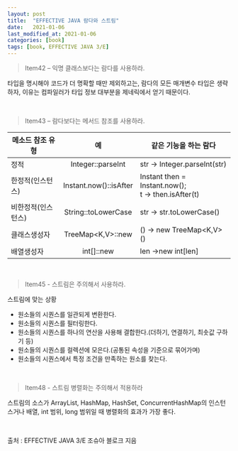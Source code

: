 ```yaml
---
layout: post
title:  "EFFECTIVE JAVA 람다와 스트림"
date:   2021-01-06
last_modified_at: 2021-01-06
categories: [book]
tags: [book, EFFECTIVE JAVA 3/E]
---
```


>Item42 – 익명 클래스보다는 람다를 사용하라.

타입을 명시해야 코드가 더 명확할 때만 제외하고는, 람다의 모든 매개변수 타입은 생략하자, 이유는 컴파일러가 타입 정보 대부분을 제네릭에서 얻기 때문이다.

<br/>

>Item43 – 람다보다는 메서드 참조를 사용하라.  

|메소드 참조 유형 | 예 | 같은 기능을 하는 람다 |
|---|:---:|---|
| 정적 | Integer::parseInt | str -> Integer.parseInt(str) |
| 한정적(인스턴스) | Instant.now()::isAfter | Instant then = Instant.now(); <br/> t -> then.isAfter(t) |
| 비한정적(인스턴스) | String::toLowerCase | str -> str.toLowerCase() |
| 클래스생성자 | TreeMap<K,V>::new | () -> new TreeMap<K,V>() |
| 배열생성자 | int[]::new | len ->new int[len] |

<br/>

>Item45 - 스트림은 주의해서 사용하라.  

스트림에 맞는 상황

- 원소들의 시퀀스를 일관되게 변환한다.
- 원소들의 시퀀스를 필터링한다.
- 원소들의 시퀀스를 하나의 연산을 사용해 결합한다.(더하기, 연결하기, 최솟값 구하기 등)
- 원소들의 시퀀스를 컬렉션에 모은다.(공통된 속성을 기준으로 묶어가며)
- 원소들의 시퀀스에서 특정 조건을 만족하는 원소를 찾는다.

<br/>

>Item48 - 스트림 병렬화는 주의해서 적용하라

스트림의 소스가 ArrayList, HashMap, HashSet, ConcurrentHashMap의 인스턴스거나 배열, int 범위, long 범위일 때 병렬화의 효과가 가장 좋다. 

<br/>

출처 : EFFECTIVE JAVA 3/E 조슈아 블로크 지음

<br/>